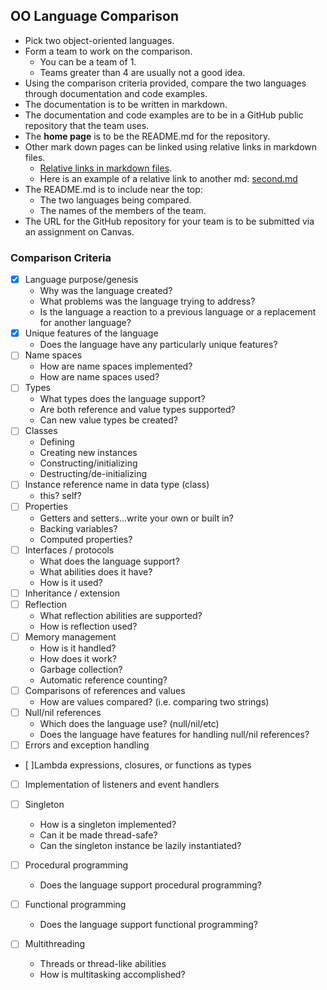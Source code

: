 ## OO Language Comparison

* Pick two object-oriented languages.
* Form a team to work on the comparison.
  * You can be a team of 1.
  * Teams greater than 4 are usually not a good idea.
* Using the comparison criteria provided, compare the two languages
through documentation and code examples.
* The documentation is to be written in markdown.
* The documentation and code examples are to be in a
GitHub public repository that the team uses.
* The **home page** is to be the README.md for the repository.
* Other mark down pages can be linked using relative links in markdown files.
  * [Relative links in markdown files](https://github.com/blog/1395-relative-links-in-markup-files).
  * Here is an example of a relative link to another md: [second.md](second.md)
* The README.md is to include near the top:
    * The two languages being compared.
    * The names of the members of the team.
* The URL for the GitHub repository for your team is to be submitted via an assignment on Canvas.

### Comparison Criteria

- [x] Language purpose/genesis
  * Why was the language created?
  * What problems was the language trying to address?
  * Is the language a reaction to a previous language or a replacement for another language?
- [X] Unique features of the language
  * Does the language have any particularly unique features?
- [ ] Name spaces
  * How are name spaces implemented?
  * How are name spaces used?
- [ ] Types
    * What types does the language support?
    * Are both reference and value types supported?
    * Can new value types be created?
- [ ] Classes
  * Defining
  * Creating new instances
  * Constructing/initializing
  * Destructing/de-initializing
- [ ] Instance reference name in data type (class)
  * this?  self?
- [ ] Properties
  * Getters and setters...write your own or built in?
  * Backing variables?
  * Computed properties?
- [ ] Interfaces / protocols
  * What does the language support?
  * What abilities does it have?
  * How is it used?
- [ ] Inheritance / extension
- [ ] Reflection
  * What reflection abilities are supported?
  * How is reflection used?
- [ ] Memory management
  * How is it handled?
  * How does it work?
  * Garbage collection?
  * Automatic reference counting?
- [ ] Comparisons of references and values
  * How are values compared? (i.e. comparing two strings)
- [ ] Null/nil references
  * Which does the language use? (null/nil/etc)
  * Does the language have features for handling null/nil references?
- [ ] Errors and exception handling
- [ ]Lambda expressions, closures, or functions as types
- [ ] Implementation of listeners and event handlers
- [ ] Singleton
  * How is a singleton implemented?
  * Can it be made thread-safe?
  * Can the singleton instance be lazily instantiated?
- [ ] Procedural programming
  * Does the language support procedural programming?

- [ ] Functional programming
  * Does the language support functional programming?
- [ ] Multithreading
  * Threads or thread-like abilities
  * How is multitasking accomplished?

